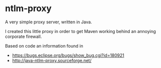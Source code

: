 ntlm-proxy
==========
A very simple proxy server, written in Java.

I created this little proxy in order to get Maven working behind an annoying corporate firewall.

Based on code an information found in
* https://bugs.eclipse.org/bugs/show_bug.cgi?id=180921
* http://java-ntlm-proxy.sourceforge.net/
